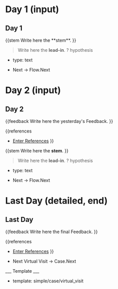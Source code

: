 # Day 1 (input) #

<h2>Day 1</h2>
{{stem
Write here the **stem**.
}}

> Write here the **lead-in**.
? hypothesis
  * type: text

* Next -> Flow.Next

# Day 2 (input) #

<h2>Day 2</h2>
{{feedback
Write here the yesterday's Feedback.
}}

{{references
* [Enter References](References)
}}

{{stem
Write here the **stem**.
}}

> Write here the **lead-in**.
? hypothesis
  * type: text

* Next -> Flow.Next

# Last Day (detailed, end) #

<h2>Last Day</h2>
{{feedback
Write here the final Feedback.
}}

{{references
* [Enter References](References)
}}

* Next Virtual Visit -> Case.Next

___ Template ___

* template: simple/case/virtual_visit
